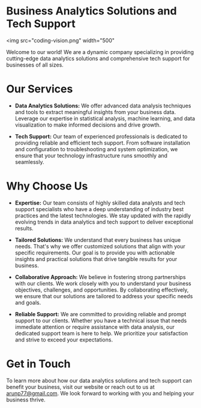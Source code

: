 # Business Analytics Solutions and Tech Support

<img src="coding-vision.png" width="500" 
<!-------     
![image](https://user-images.githubusercontent.com/15100077/212930031-efc55dd5-9151-4f4a-8322-53a45c7d58ee.png)
----->
        
Welcome to our world! We are a dynamic company specializing in providing cutting-edge data analytics solutions and comprehensive tech support for businesses of all sizes.
        
# Our Services

- **Data Analytics Solutions:** We offer advanced data analysis techniques and tools to extract meaningful insights from your business data. Leverage our expertise in statistical analysis, machine learning, and data visualization to make informed decisions and drive growth.
        
- **Tech Support:** Our team of experienced professionals is dedicated to providing reliable and efficient tech support. From software installation and configuration to troubleshooting and system optimization, we ensure that your technology infrastructure runs smoothly and seamlessly.

# Why Choose Us
        
- **Expertise:** Our team consists of highly skilled data analysts and tech support specialists who have a deep understanding of industry best practices and the latest technologies. We stay updated with the rapidly evolving trends in data analytics and tech support to deliver exceptional results.

- **Tailored Solutions:** We understand that every business has unique needs. That's why we offer customized solutions that align with your specific requirements. Our goal is to provide you with actionable insights and practical solutions that drive tangible results for your business.

- **Collaborative Approach:** We believe in fostering strong partnerships with our clients. We work closely with you to understand your business objectives, challenges, and opportunities. By collaborating effectively, we ensure that our solutions are tailored to address your specific needs and goals.

- **Reliable Support:** We are committed to providing reliable and prompt support to our clients. Whether you have a technical issue that needs immediate attention or require assistance with data analysis, our dedicated support team is here to help. We prioritize your satisfaction and strive to exceed your expectations.
  
 # Get in Touch
To learn more about how our data analytics solutions and tech support can benefit your business, visit our website or reach out to us at arunp77@gmail.com. We look forward to working with you and helping your business thrive.
    


